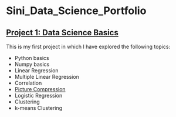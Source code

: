 # Sini_Data_Science_Portfolio
## [Project 1: Data Science Basics](https://github.com/sinishibu/IntroToDataScience/blob/master/DataScienceBasics.ipynb)
This is my first project in which I have explored the following topics:
* Python basics
* Numpy basics
* Linear Regression
* Multiple Linear Regression
* Correlation
* [Picture Compression](/images/pic1.png)
* Logistic Regression
* Clustering
* k-means Clustering

